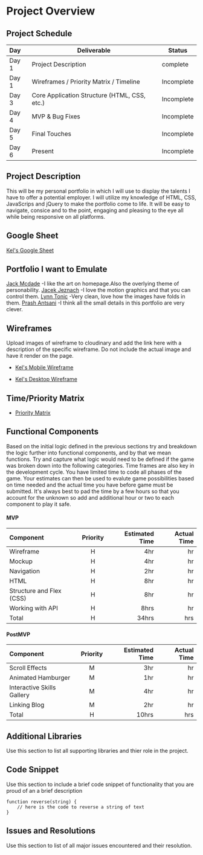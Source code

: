 # Project Overview

## Project Schedule

|  Day | Deliverable | Status
|:---|---| ---|
|Day 1| Project Description | complete
|Day 1| Wireframes / Priority Matrix / Timeline | Incomplete
|Day 3| Core Application Structure (HTML, CSS, etc.) | Incomplete
|Day 4| MVP & Bug Fixes | Incomplete
|Day 5| Final Touches | Incomplete
|Day 6| Present | Incomplete

## Project Description
This will be my personal portfolio in which I will use to display the talents I have to offer a potential employer. I will utilize my knowledge of HTML, CSS, JavaScrips and jQuery to make the portfolio come to life. It will be easy to navigate, consice and to the point, engaging and pleasing to the eye all while being responsive on all platforms.

## Google Sheet

[Kel's Google Sheet](https://docs.google.com/spreadsheets/d/12hAZRGTB9zMFiXmOJCIsyhI1Fo6sZluFCsvQabHqZqg/edit?usp=sharing)

## Portfolio I want to Emulate

[Jack Mcdade](https://jackmcdade.com)
-I like the art on homepage.Also the overlying theme of personability.
[Jacek Jeznach](https://jacekjeznach.com)
-I love the motion graphics and that you can control them.
[Lynn Tonic](https://lynnandtonic.com)
-Very clean, love how the images have folds in them.
[Prash Antsani](https://prashantsani.com/projects/portfolio-site.html)
-I think all the small details in this portfolio are very clever.
   

## Wireframes

Upload images of wireframe to cloudinary and add the link here with a description of the specific wireframe. Do not include the actual image and have it render on the page. 

* [Kel's Mobile Wireframe](https://www.figma.com/file/rZOUZQ36UnyQ8PU1ZYfcRJ/Unit-1-Wire-Frame?node-id=0%3A1)


* [Kel's Desktop Wireframe](https://www.figma.com/file/kJY1yRhdmNmTmbHYeuD1Xb/Portfolio-Desktop-Wireframe?node-id=1%3A2)

## Time/Priority Matrix 

* [Priority Matrix](https://res.cloudinary.com/kels-cloud/image/upload/v1608525364/Unit%201%20Project/Priority_Graph_zeaq7l.jpg/)

## Functional Components

Based on the initial logic defined in the previous sections try and breakdown the logic further into functional components, and by that we mean functions.  Try and capture what logic would need to be defined if the game was broken down into the following categories.
Time frames are also key in the development cycle.  You have limited time to code all phases of the game.  Your estimates can then be used to evalute game possibilities based on time needed and the actual time you have before game must be submitted. It's always best to pad the time by a few hours so that you account for the unknown so add and additional hour or two to each component to play it safe.

#### MVP

| Component | Priority | Estimated Time | Actual Time |
|:-----------|:----------:|----------------:|-------------:|
| Wireframe | H | 4hr | hr |
| Mockup | H | 4hr | hr |
| Navigation | H | 2hr | hr |  
| HTML | H | 8hr |  hr | 
| Structure and Flex (CSS) | H | 8hr | hr|
| Working with API | H | 8hrs|  hr | 
| Total | H | 34hrs| hrs |

#### PostMVP

| Component | Priority | Estimated Time | Actual Time |
|:---|:---:|---:|---:| 
| Scroll Effects | M | 3hr | hr |
| Animated Hamburger | M | 1hr | hr |
| Interactive Skills Gallery | M | 4hr | hr |
| Linking Blog | M | 2hr | hr |
| Total | H | 10hrs| hrs |


## Additional Libraries

 Use this section to list all supporting libraries and thier role in the project. 

## Code Snippet

Use this section to include a brief code snippet of functionality that you are proud of an a brief description  

``` 
function reverse(string) {
	// here is the code to reverse a string of text
}
```

## Issues and Resolutions

 Use this section to list of all major issues encountered and their resolution.
